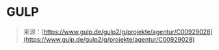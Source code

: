 <!--yml
category: 未分类
date: 2024-05-27 15:16:18
-->

# GULP

> 来源：[https://www.gulp.de/gulp2/g/projekte/agentur/C00929028](https://www.gulp.de/gulp2/g/projekte/agentur/C00929028)